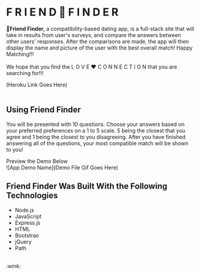 #                         <strong>**F R I E N D   :couple_with_heart:   F I N D E R**</strong>
:love_letter:**Friend Finder**, a compatibility-based dating app, is a full-stack site that will take in results from user's surveys, and compare the answers between other users' responses. After the comparisons are made, the app will then display the name and picture of the user with the best overall match! Happy Matching!!!
<br>
<br>We hope that you find the L O V E :heart: C O N N E C T I O N that you are searching for!!!  

(Heroku Link Goes Here)
<br>
<br>
## <strong>Using Friend Finder</strong>
You will be presented with 10 questions. Choose your answers based on your preferred preferences on a 1 to 5 scale. 5 being the closest that you agree and 1 being the closest to you disagreeing. After you have finished answering all of the questions, your most compatible match will be shown to you!<br>

Preview the Demo Below<br>
![App Demo Name](Demo File Gif Goes Here)

## <strong>Friend Finder Was Built With the Following Technologies</strong>
- Node.js
- JavaScript
- Express.js
- HTML
- Bootstrao
- jQuery
- Path
<br>
:wink:
